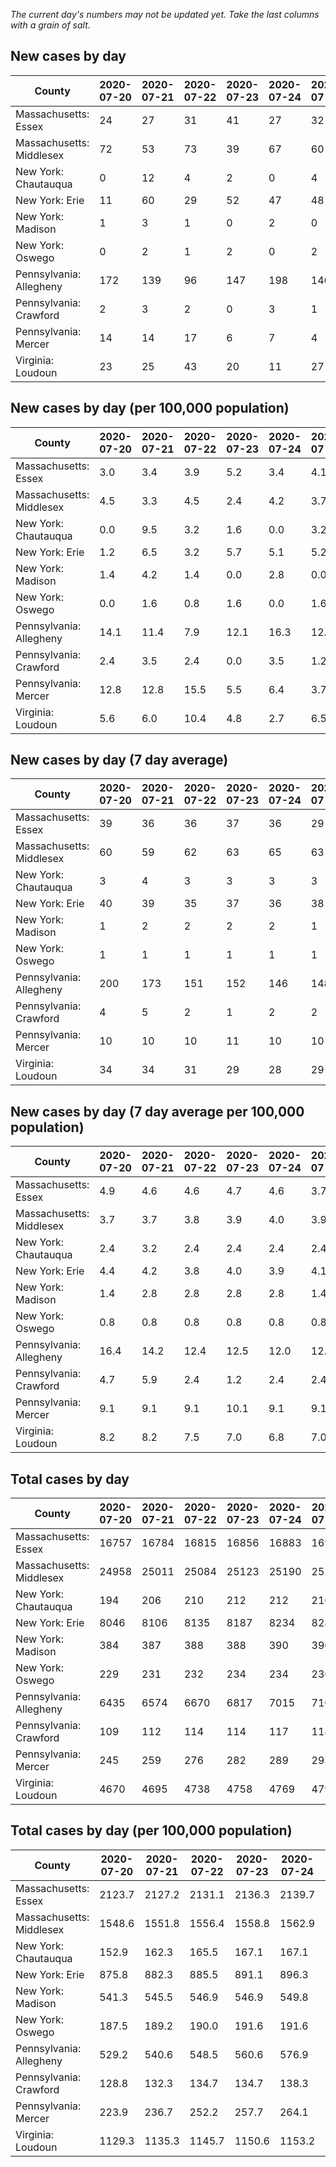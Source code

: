 _The current day's numbers may not be updated yet. Take the last columns with a grain of salt._
## New cases by day

| County | 2020-07-20 | 2020-07-21 | 2020-07-22 | 2020-07-23 | 2020-07-24 | 2020-07-25 | 2020-07-26 |
| --- | --- | --- | --- | --- | --- | --- | --- |
| Massachusetts: Essex | 24 | 27 | 31 | 41 | 27 | 32 |  |
| Massachusetts: Middlesex | 72 | 53 | 73 | 39 | 67 | 60 |  |
| New York: Chautauqua | 0 | 12 | 4 | 2 | 0 | 4 |  |
| New York: Erie | 11 | 60 | 29 | 52 | 47 | 48 |  |
| New York: Madison | 1 | 3 | 1 | 0 | 2 | 0 |  |
| New York: Oswego | 0 | 2 | 1 | 2 | 0 | 2 |  |
| Pennsylvania: Allegheny | 172 | 139 | 96 | 147 | 198 | 146 |  |
| Pennsylvania: Crawford | 2 | 3 | 2 | 0 | 3 | 1 |  |
| Pennsylvania: Mercer | 14 | 14 | 17 | 6 | 7 | 4 |  |
| Virginia: Loudoun | 23 | 25 | 43 | 20 | 11 | 27 | 24 |

## New cases by day (per 100,000 population)

| County | 2020-07-20 | 2020-07-21 | 2020-07-22 | 2020-07-23 | 2020-07-24 | 2020-07-25 | 2020-07-26 |
| --- | --- | --- | --- | --- | --- | --- | --- |
| Massachusetts: Essex | 3.0 | 3.4 | 3.9 | 5.2 | 3.4 | 4.1 |  |
| Massachusetts: Middlesex | 4.5 | 3.3 | 4.5 | 2.4 | 4.2 | 3.7 |  |
| New York: Chautauqua | 0.0 | 9.5 | 3.2 | 1.6 | 0.0 | 3.2 |  |
| New York: Erie | 1.2 | 6.5 | 3.2 | 5.7 | 5.1 | 5.2 |  |
| New York: Madison | 1.4 | 4.2 | 1.4 | 0.0 | 2.8 | 0.0 |  |
| New York: Oswego | 0.0 | 1.6 | 0.8 | 1.6 | 0.0 | 1.6 |  |
| Pennsylvania: Allegheny | 14.1 | 11.4 | 7.9 | 12.1 | 16.3 | 12.0 |  |
| Pennsylvania: Crawford | 2.4 | 3.5 | 2.4 | 0.0 | 3.5 | 1.2 |  |
| Pennsylvania: Mercer | 12.8 | 12.8 | 15.5 | 5.5 | 6.4 | 3.7 |  |
| Virginia: Loudoun | 5.6 | 6.0 | 10.4 | 4.8 | 2.7 | 6.5 | 5.8 |

## New cases by day (7 day average)

| County | 2020-07-20 | 2020-07-21 | 2020-07-22 | 2020-07-23 | 2020-07-24 | 2020-07-25 | 2020-07-26 |
| --- | --- | --- | --- | --- | --- | --- | --- |
| Massachusetts: Essex | 39 | 36 | 36 | 37 | 36 | 29 |  |
| Massachusetts: Middlesex | 60 | 59 | 62 | 63 | 65 | 63 |  |
| New York: Chautauqua | 3 | 4 | 3 | 3 | 3 | 3 |  |
| New York: Erie | 40 | 39 | 35 | 37 | 36 | 38 |  |
| New York: Madison | 1 | 2 | 2 | 2 | 2 | 1 |  |
| New York: Oswego | 1 | 1 | 1 | 1 | 1 | 1 |  |
| Pennsylvania: Allegheny | 200 | 173 | 151 | 152 | 146 | 148 |  |
| Pennsylvania: Crawford | 4 | 5 | 2 | 1 | 2 | 2 |  |
| Pennsylvania: Mercer | 10 | 10 | 10 | 11 | 10 | 10 |  |
| Virginia: Loudoun | 34 | 34 | 31 | 29 | 28 | 29 | 25 |

## New cases by day (7 day average per 100,000 population)

| County | 2020-07-20 | 2020-07-21 | 2020-07-22 | 2020-07-23 | 2020-07-24 | 2020-07-25 | 2020-07-26 |
| --- | --- | --- | --- | --- | --- | --- | --- |
| Massachusetts: Essex | 4.9 | 4.6 | 4.6 | 4.7 | 4.6 | 3.7 |  |
| Massachusetts: Middlesex | 3.7 | 3.7 | 3.8 | 3.9 | 4.0 | 3.9 |  |
| New York: Chautauqua | 2.4 | 3.2 | 2.4 | 2.4 | 2.4 | 2.4 |  |
| New York: Erie | 4.4 | 4.2 | 3.8 | 4.0 | 3.9 | 4.1 |  |
| New York: Madison | 1.4 | 2.8 | 2.8 | 2.8 | 2.8 | 1.4 |  |
| New York: Oswego | 0.8 | 0.8 | 0.8 | 0.8 | 0.8 | 0.8 |  |
| Pennsylvania: Allegheny | 16.4 | 14.2 | 12.4 | 12.5 | 12.0 | 12.2 |  |
| Pennsylvania: Crawford | 4.7 | 5.9 | 2.4 | 1.2 | 2.4 | 2.4 |  |
| Pennsylvania: Mercer | 9.1 | 9.1 | 9.1 | 10.1 | 9.1 | 9.1 |  |
| Virginia: Loudoun | 8.2 | 8.2 | 7.5 | 7.0 | 6.8 | 7.0 | 6.0 |

## Total cases by day

| County | 2020-07-20 | 2020-07-21 | 2020-07-22 | 2020-07-23 | 2020-07-24 | 2020-07-25 | 2020-07-26 |
| --- | --- | --- | --- | --- | --- | --- | --- |
| Massachusetts: Essex | 16757 | 16784 | 16815 | 16856 | 16883 | 16915 |  |
| Massachusetts: Middlesex | 24958 | 25011 | 25084 | 25123 | 25190 | 25250 |  |
| New York: Chautauqua | 194 | 206 | 210 | 212 | 212 | 216 |  |
| New York: Erie | 8046 | 8106 | 8135 | 8187 | 8234 | 8282 |  |
| New York: Madison | 384 | 387 | 388 | 388 | 390 | 390 |  |
| New York: Oswego | 229 | 231 | 232 | 234 | 234 | 236 |  |
| Pennsylvania: Allegheny | 6435 | 6574 | 6670 | 6817 | 7015 | 7161 |  |
| Pennsylvania: Crawford | 109 | 112 | 114 | 114 | 117 | 118 |  |
| Pennsylvania: Mercer | 245 | 259 | 276 | 282 | 289 | 293 |  |
| Virginia: Loudoun | 4670 | 4695 | 4738 | 4758 | 4769 | 4796 | 4820 |

## Total cases by day (per 100,000 population)

| County | 2020-07-20 | 2020-07-21 | 2020-07-22 | 2020-07-23 | 2020-07-24 | 2020-07-25 | 2020-07-26 |
| --- | --- | --- | --- | --- | --- | --- | --- |
| Massachusetts: Essex | 2123.7 | 2127.2 | 2131.1 | 2136.3 | 2139.7 | 2143.8 |  |
| Massachusetts: Middlesex | 1548.6 | 1551.8 | 1556.4 | 1558.8 | 1562.9 | 1566.7 |  |
| New York: Chautauqua | 152.9 | 162.3 | 165.5 | 167.1 | 167.1 | 170.2 |  |
| New York: Erie | 875.8 | 882.3 | 885.5 | 891.1 | 896.3 | 901.5 |  |
| New York: Madison | 541.3 | 545.5 | 546.9 | 546.9 | 549.8 | 549.8 |  |
| New York: Oswego | 187.5 | 189.2 | 190.0 | 191.6 | 191.6 | 193.3 |  |
| Pennsylvania: Allegheny | 529.2 | 540.6 | 548.5 | 560.6 | 576.9 | 588.9 |  |
| Pennsylvania: Crawford | 128.8 | 132.3 | 134.7 | 134.7 | 138.3 | 139.4 |  |
| Pennsylvania: Mercer | 223.9 | 236.7 | 252.2 | 257.7 | 264.1 | 267.8 |  |
| Virginia: Loudoun | 1129.3 | 1135.3 | 1145.7 | 1150.6 | 1153.2 | 1159.7 | 1165.5 |
